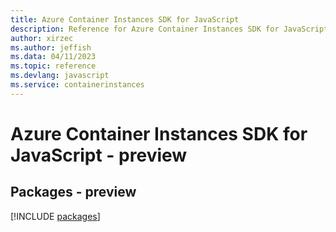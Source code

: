 ```yaml
---
title: Azure Container Instances SDK for JavaScript
description: Reference for Azure Container Instances SDK for JavaScript
author: xirzec
ms.author: jeffish
ms.data: 04/11/2023
ms.topic: reference
ms.devlang: javascript
ms.service: containerinstances
---
```

# Azure Container Instances SDK for JavaScript - preview
## Packages - preview
[!INCLUDE [packages](container-instances-index.md)]